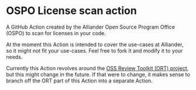 <!--
SPDX-FileCopyrightText: 2021 Alliander N.V.

SPDX-License-Identifier: Apache-2.0
-->

# OSPO License scan action

A GitHub Action created by the Alliander Open Source Program Office (OSPO) to scan for licenses in your code.

At the moment this Action is intended to cover the use-cases at Alliander, so it might not fit your use-cases.
Feel free to fork it and modify it to your needs.

Currently this Action revolves around the [OSS Review Toolkit (ORT) project](https://oss-review-toolkit.org/), but this might change in the future.
If that were to change, it makes sense to branch off the ORT part of this Action into a separate Action.
